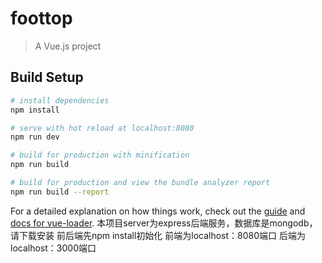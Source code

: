 # foottop

> A Vue.js project

## Build Setup

``` bash
# install dependencies
npm install

# serve with hot reload at localhost:8080
npm run dev

# build for production with minification
npm run build

# build for production and view the bundle analyzer report
npm run build --report
```

For a detailed explanation on how things work, check out the [guide](http://vuejs-templates.github.io/webpack/) and [docs for vue-loader](http://vuejs.github.io/vue-loader).
本项目server为express后端服务，数据库是mongodb，请下载安装
前后端先npm install初始化
前端为localhost：8080端口
后端为localhost：3000端口
